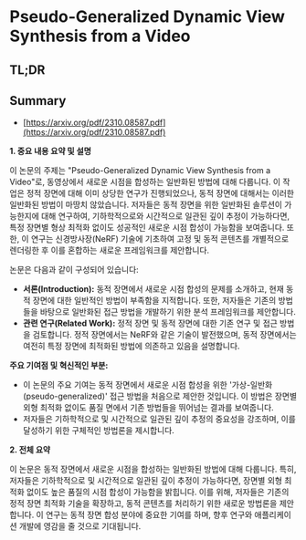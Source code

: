 # Pseudo-Generalized Dynamic View Synthesis from a Video
## TL;DR
## Summary
- [https://arxiv.org/pdf/2310.08587.pdf](https://arxiv.org/pdf/2310.08587.pdf)

**1. 중요 내용 요약 및 설명**

이 논문의 주제는 "Pseudo-Generalized Dynamic View Synthesis from a Video"로, 동영상에서 새로운 시점을 합성하는 일반화된 방법에 대해 다룹니다. 이 작업은 정적 장면에 대해 이미 상당한 연구가 진행되었으나, 동적 장면에 대해서는 이러한 일반화된 방법이 마땅치 않았습니다. 저자들은 동적 장면을 위한 일반화된 솔루션이 가능한지에 대해 연구하여, 기하학적으로와 시간적으로 일관된 깊이 추정이 가능하다면, 특정 장면별 형상 최적화 없이도 성공적인 새로운 시점 합성이 가능함을 보여줍니다. 또한, 이 연구는 신경방사장(NeRF) 기술에 기초하여 고정 및 동적 콘텐츠를 개별적으로 렌더링한 후 이를 혼합하는 새로운 프레임워크를 제안합니다.

논문은 다음과 같이 구성되어 있습니다:
- **서론(Introduction):** 동적 장면에서 새로운 시점 합성의 문제를 소개하고, 현재 동적 장면에 대한 일반적인 방법이 부족함을 지적합니다. 또한, 저자들은 기존의 방법들을 바탕으로 일반화된 접근 방법을 개발하기 위한 분석 프레임워크를 제안합니다.
- **관련 연구(Related Work):** 정적 장면 및 동적 장면에 대한 기존 연구 및 접근 방법을 검토합니다. 정적 장면에서는 NeRF와 같은 기술이 발전했으며, 동적 장면에서는 여전히 특정 장면에 최적화된 방법에 의존하고 있음을 설명합니다.

**주요 기여점 및 혁신적인 부분:**
- 이 논문의 주요 기여는 동적 장면에서 새로운 시점 합성을 위한 '가상-일반화(pseudo-generalized)' 접근 방법을 처음으로 제안한 것입니다. 이 방법은 장면별 외형 최적화 없이도 품질 면에서 기존 방법들을 뛰어넘는 결과를 보여줍니다.
- 저자들은 기하학적으로 및 시간적으로 일관된 깊이 추정의 중요성을 강조하며, 이를 달성하기 위한 구체적인 방법론을 제시합니다.

**2. 전체 요약**

이 논문은 동적 장면에서 새로운 시점을 합성하는 일반화된 방법에 대해 다룹니다. 특히, 저자들은 기하학적으로 및 시간적으로 일관된 깊이 추정이 가능하다면, 장면별 외형 최적화 없이도 높은 품질의 시점 합성이 가능함을 밝힙니다. 이를 위해, 저자들은 기존의 정적 장면 최적화 기술을 확장하고, 동적 콘텐츠를 처리하기 위한 새로운 방법론을 제안합니다. 이 연구는 동적 장면 합성 분야에 중요한 기여를 하며, 향후 연구와 애플리케이션 개발에 영감을 줄 것으로 기대됩니다.